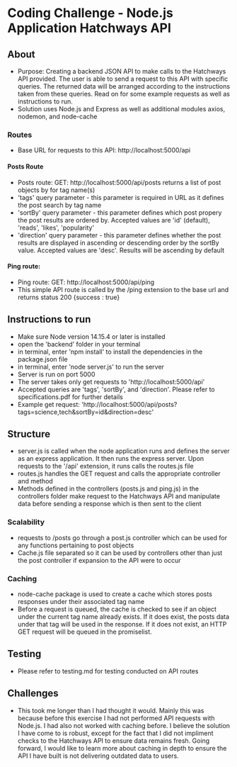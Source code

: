 # Coding Challenge - Node.js Application Hatchways API
## About
- Purpose: Creating a backend JSON API to make calls to the Hatchways API provided. The user is able to send a request to this API with specific queries. The returned data will be arranged according to the instructions taken from these queries. Read on for some example requests as well as instructions to run.
- Solution uses Node.js and Express as well as additional modules axios, nodemon, and node-cache
### Routes
- Base URL for requests to this API: http://localhost:5000/api
#### Posts Route
- Posts route: GET: http://localhost:5000/api/posts returns a list of post objects by for tag name(s)
- 'tags' query parameter - this parameter is required in URL as it defines the post search by tag name
- 'sortBy' query parameter - this parameter defines which post propery the post results are ordered by. Accepted values are 'id' (default), 'reads', 'likes', 'popularity'
- 'direction' query parameter - this parameter defines whether the post results are displayed in ascending or descending order by the sortBy value. Accepted values are 'desc'. Results will be ascending by default
#### Ping route:
- Ping route: GET: http://localhost:5000/api/ping
- This simple API route is called by the /ping extension  to the base url and returns status 200 {success : true} 
## Instructions to run
- Make sure Node version 14.15.4 or later is installed
- open the 'backend' folder in your terminal
- in terminal, enter 'npm install' to install the dependencies in the package.json file
- in terminal, enter 'node server.js' to run the server
- Server is run on port 5000
- The server takes only get requests to 'http://localhost:5000/api'
- Accepted queries are 'tags', 'sortBy', and 'direction'. Please refer to specifications.pdf for further details
- Example get request: 'http://localhost:5000/api/posts?tags=science,tech&sortBy=id&direction=desc'

## Structure
- server.js is called when the node application runs and defines the server as an express application. It then runs the express server. Upon requests to the '/api' extension, it runs calls the routes.js file
- routes.js handles the GET request and calls the appropriate controller and method
- Methods defined in the controllers (posts.js and ping.js) in the controllers folder make request to the Hatchways API and manipulate data before sending a response which is then sent to the client
### Scalability 
- requests to /posts go through a post.js controller which can be used for any functions pertaining to post objects
- Cache.js file separated so it can be used by controllers other than just the post controller if expansion to the API were to occur
### Caching
- node-cache package is used to create a cache which stores posts responses under their associated tag name
- Before a request is queued, the cache is checked to see if an object under the current tag name already exists. If it does exist, the posts data under that tag will be used in the response. If it does not exist, an HTTP GET request will be queued in the promiselist. 

## Testing
- Please refer to testing.md for testing conducted on API routes

## Challenges 
- This took me longer than I had thought it would. Mainly this was because before this exercise I had not performed API requests with Node.js. I had also not worked with caching before. I believe the solution I have come to is robust, except for the fact that I did not impliment checks to the Hatchways API to ensure data remains fresh. Going forward, I would like to learn more about caching in depth to ensure the API I have built is not delivering outdated data to users.
